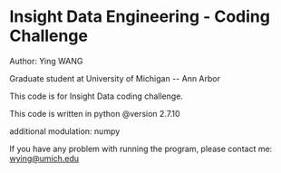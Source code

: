 Insight Data Engineering - Coding Challenge
===========================================================

Author: Ying WANG 

Graduate student at University of Michigan -- Ann Arbor

This code is for Insight Data coding challenge. 

This code is written in python @version 2.7.10

additional modulation: numpy

If you have any problem with running the program, please contact me: wying@umich.edu

